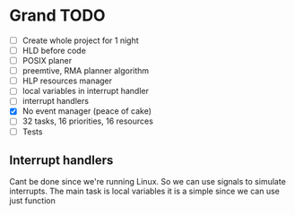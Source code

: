 # Grand TODO

- [ ] Create whole project for 1 night
- [ ] HLD before code
- [ ] POSIX planer 
- [ ] preemtive, RMA planner algorithm
- [ ] HLP resources manager
- [ ] local variables in interrupt handler
- [ ] interrupt handlers
- [x] No event manager (peace of cake)
- [ ] 32 tasks, 16 priorities, 16 resources
- [ ] Tests

## Interrupt handlers

Cant be done since we're running Linux. So we can use signals
to simulate interrupts. The main task is local variables
it is a simple since we can use just function

